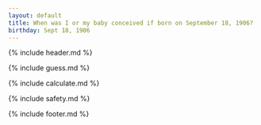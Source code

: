 ```yaml
---
layout: default
title: When was I or my baby conceived if born on September 18, 1906?
birthday: Sept 18, 1906
---
```


{% include header.md %}

{% include guess.md %}

{% include calculate.md %}

{% include safety.md %}

{% include footer.md %}



